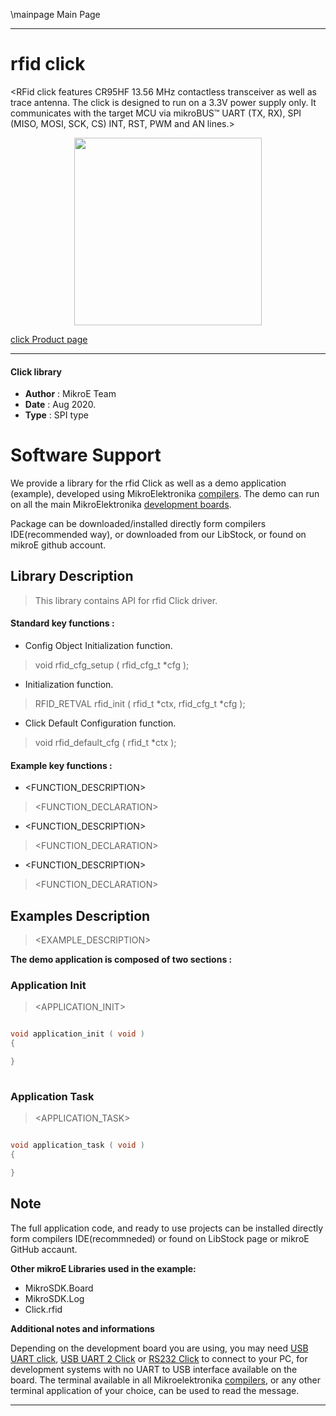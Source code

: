 \mainpage Main Page
 
---
# rfid click

<RFid click features CR95HF 13.56 MHz contactless transceiver as well as trace antenna. The click is designed to run on a 3.3V power supply only. It communicates with the target MCU via mikroBUS™ UART (TX, RX), SPI (MISO, MOSI, SCK, CS) INT, RST, PWM and AN lines.>

<p align="center">
  <img src="@{CLICK_IMAGE_LINK}" height=300px>
</p>

[click Product page](https://www.mikroe.com/rfid-click)

---


#### Click library 

- **Author**        : MikroE Team
- **Date**          : Aug 2020.
- **Type**          : SPI type


# Software Support

We provide a library for the rfid Click 
as well as a demo application (example), developed using MikroElektronika 
[compilers](http://shop.mikroe.com/compilers). 
The demo can run on all the main MikroElektronika [development boards](http://shop.mikroe.com/development-boards).

Package can be downloaded/installed directly form compilers IDE(recommended way), or downloaded from our LibStock, or found on mikroE github account. 

## Library Description

> This library contains API for rfid Click driver.

#### Standard key functions :

- Config Object Initialization function.
> void rfid_cfg_setup ( rfid_cfg_t *cfg ); 
 
- Initialization function.
> RFID_RETVAL rfid_init ( rfid_t *ctx, rfid_cfg_t *cfg );

- Click Default Configuration function.
> void rfid_default_cfg ( rfid_t *ctx );


#### Example key functions :

- <FUNCTION_DESCRIPTION>
> <FUNCTION_DECLARATION>
 
- <FUNCTION_DESCRIPTION>
> <FUNCTION_DECLARATION>

- <FUNCTION_DESCRIPTION>
> <FUNCTION_DECLARATION>

## Examples Description

> 
> <EXAMPLE_DESCRIPTION>
> 

**The demo application is composed of two sections :**

### Application Init 

>
> <APPLICATION_INIT>
> 

```c

void application_init ( void )
{

}
  
```

### Application Task

>
> <APPLICATION_TASK>
> 

```c

void application_task ( void )
{

}  

```

## Note

> 
> <NOTE>
> 

The full application code, and ready to use projects can be  installed directly form compilers IDE(recommneded) or found on LibStock page or mikroE GitHub accaunt.

**Other mikroE Libraries used in the example:** 

- MikroSDK.Board
- MikroSDK.Log
- Click.rfid

**Additional notes and informations**

Depending on the development board you are using, you may need 
[USB UART click](http://shop.mikroe.com/usb-uart-click), 
[USB UART 2 Click](http://shop.mikroe.com/usb-uart-2-click) or 
[RS232 Click](http://shop.mikroe.com/rs232-click) to connect to your PC, for 
development systems with no UART to USB interface available on the board. The 
terminal available in all Mikroelektronika 
[compilers](http://shop.mikroe.com/compilers), or any other terminal application 
of your choice, can be used to read the message.



---
